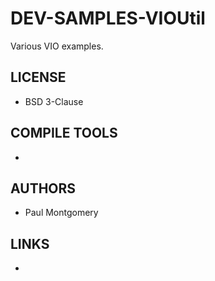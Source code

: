 # DEV-SAMPLES-VIOUtil
Various VIO examples.

## LICENSE
* BSD 3-Clause

## COMPILE TOOLS
* 
 
## AUTHORS
* Paul Montgomery

## LINKS
* 
